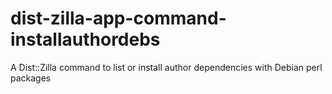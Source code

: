 # dist-zilla-app-command-installauthordebs
A Dist::Zilla command to list or install author dependencies with Debian perl packages
